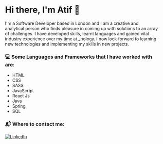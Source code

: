 # Hi there, I'm Atif 👋
I'm a Software Developer based in London and I am a creative and analytical person who finds pleasure in coming up with solutions to an array of challenges. I have developed skills, learnt languages and gained vital industry experience over my time at _nology. I now look forward to learning new technologies and implementing my skills in new projects.

### :computer: Some Languages and Frameworks that I have worked with are:
- HTML
- CSS
- SASS
- JavaScript
- React Js
- Java
- Spring
- SQL

### :mailbox_with_mail: Where to contact me:
[![LinkedIn](https://img.shields.io/badge/LinkedIn-Profile-informational?style=flat&logo=linkedin&logoColor=white&color=0D76A8)](https://www.linkedin.com/in/atif-uddin/)

<!--
**atif298/atif298** is a ✨ _special_ ✨ repository because its `README.md` (this file) appears on your GitHub profile.

Here are some ideas to get you started:

- 🔭 I’m currently working on ...
- 🌱 I’m currently learning ...
- 👯 I’m looking to collaborate on ...
- 🤔 I’m looking for help with ...
- 💬 Ask me about ...
- 📫 How to reach me: ...
- 😄 Pronouns: ...
- ⚡ Fun fact: ...
-->

